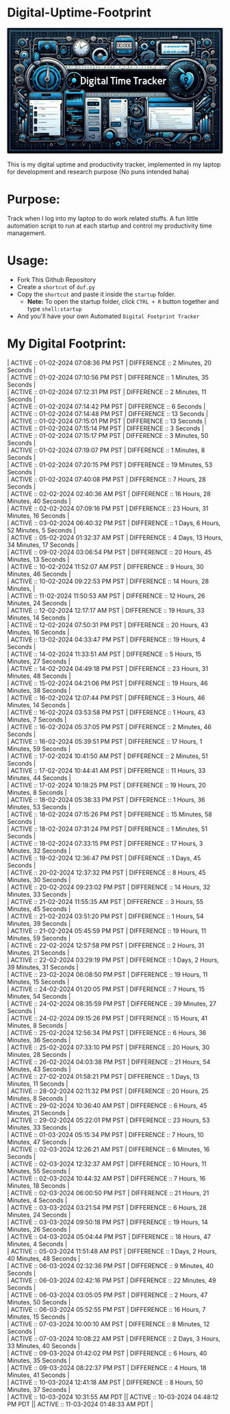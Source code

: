 # Digital-Uptime-Footprint

<img src="banner.jpg">

This is my digital uptime and productivity tracker, implemented in my laptop for development and research purpose (No puns intended haha)

# Purpose:

Track when I log into my laptop to do work related stuffs. A fun little automation script to run at each startup and control my productivity time management.

# Usage:

- Fork This Github Repository
- Create a `shortcut` of `duf.py`
- Copy the `shortcut` and paste it inside the `startup` folder.
  - **Note:** To open the startup folder, click `CTRL + R` button together and type `shell:startup`
- And you'll have your own Automated `Digital Footprint Tracker`

# My Digital Footprint:

| ACTIVE :: 01-02-2024 07:08:36 PM PST | DIFFERENCE :: 2 Minutes, 20 Seconds | <br>
| ACTIVE :: 01-02-2024 07:10:56 PM PST | DIFFERENCE :: 1 Minutes, 35 Seconds | <br>
| ACTIVE :: 01-02-2024 07:12:31 PM PST |
DIFFERENCE :: 2 Minutes, 11 Seconds | <br>
| ACTIVE :: 01-02-2024 07:14:42 PM PST | DIFFERENCE :: 6 Seconds | <br>
| ACTIVE :: 01-02-2024 07:14:48 PM PST | DIFFERENCE :: 13 Seconds | <br>
| ACTIVE :: 01-02-2024 07:15:01 PM PST | DIFFERENCE :: 13 Seconds | <br>
| ACTIVE :: 01-02-2024 07:15:14 PM PST | DIFFERENCE :: 3 Seconds | <br>
| ACTIVE :: 01-02-2024 07:15:17 PM PST |
DIFFERENCE :: 3 Minutes, 50 Seconds | <br>
| ACTIVE :: 01-02-2024 07:19:07 PM PST |
 DIFFERENCE :: 1 Minutes, 8 Seconds | <br>
| ACTIVE :: 01-02-2024 07:20:15 PM PST | DIFFERENCE :: 19 Minutes, 53 Seconds | <br>
| ACTIVE :: 01-02-2024 07:40:08 PM PST | DIFFERENCE :: 7 Hours, 28 Seconds | <br>
| ACTIVE :: 02-02-2024 02:40:36 AM PST | DIFFERENCE :: 16 Hours, 28 Minutes, 40 Seconds | <br>
| ACTIVE :: 02-02-2024 07:09:16 PM PST | DIFFERENCE :: 23 Hours, 31 Minutes, 16 Seconds | <br>
| ACTIVE :: 03-02-2024 06:40:32 PM PST | DIFFERENCE :: 1 Days, 6 Hours, 52 Minutes, 5 Seconds | <br>
| ACTIVE :: 05-02-2024 01:32:37 AM PST | DIFFERENCE :: 4 Days, 13 Hours, 34 Minutes, 17 Seconds | <br>
| ACTIVE :: 09-02-2024 03:06:54 PM PST | DIFFERENCE :: 20 Hours, 45 Minutes, 13 Seconds | <br>
| ACTIVE :: 10-02-2024 11:52:07 AM PST | DIFFERENCE :: 9 Hours, 30 Minutes, 46 Seconds | <br>
| ACTIVE :: 10-02-2024 09:22:53 PM PST | DIFFERENCE :: 14 Hours, 28 Minutes,  | <br>
| ACTIVE :: 11-02-2024 11:50:53 AM PST | DIFFERENCE :: 12 Hours, 26 Minutes, 24 Seconds | <br>
| ACTIVE :: 12-02-2024 12:17:17 AM PST | DIFFERENCE :: 19 Hours, 33 Minutes, 14 Seconds | <br>
| ACTIVE :: 12-02-2024 07:50:31 PM PST | DIFFERENCE :: 20 Hours, 43 Minutes, 16 Seconds | <br>
| ACTIVE :: 13-02-2024 04:33:47 PM PST | DIFFERENCE :: 19 Hours, 4 Seconds | <br>
| ACTIVE :: 14-02-2024 11:33:51 AM PST | DIFFERENCE :: 5 Hours, 15 Minutes, 27 Seconds | <br>
| ACTIVE :: 14-02-2024 04:49:18 PM PST | DIFFERENCE :: 23 Hours, 31 Minutes, 48 Seconds | <br>
| ACTIVE :: 15-02-2024 04:21:06 PM PST | DIFFERENCE :: 19 Hours, 46 Minutes, 38 Seconds | <br>
| ACTIVE :: 16-02-2024 12:07:44 PM PST | DIFFERENCE :: 3 Hours, 46 Minutes, 14 Seconds | <br>
| ACTIVE :: 16-02-2024 03:53:58 PM PST | DIFFERENCE :: 1 Hours, 43 Minutes, 7 Seconds | <br>
| ACTIVE :: 16-02-2024 05:37:05 PM PST | DIFFERENCE :: 2 Minutes, 46 Seconds | <br>
| ACTIVE :: 16-02-2024 05:39:51 PM PST | DIFFERENCE :: 17 Hours, 1 Minutes, 59 Seconds | <br>
| ACTIVE :: 17-02-2024 10:41:50 AM PST | DIFFERENCE :: 2 Minutes, 51 Seconds | <br>
| ACTIVE :: 17-02-2024 10:44:41 AM PST | DIFFERENCE :: 11 Hours, 33 Minutes, 44 Seconds | <br>
| ACTIVE :: 17-02-2024 10:18:25 PM PST | DIFFERENCE :: 19 Hours, 20 Minutes, 8 Seconds | <br>
| ACTIVE :: 18-02-2024 05:38:33 PM PST | DIFFERENCE :: 1 Hours, 36 Minutes, 53 Seconds | <br>
| ACTIVE :: 18-02-2024 07:15:26 PM PST | DIFFERENCE :: 15 Minutes, 58 Seconds | <br>
| ACTIVE :: 18-02-2024 07:31:24 PM PST | DIFFERENCE :: 1 Minutes, 51 Seconds | <br>
| ACTIVE :: 18-02-2024 07:33:15 PM PST | DIFFERENCE :: 17 Hours, 3 Minutes, 32 Seconds | <br>
| ACTIVE :: 19-02-2024 12:36:47 PM PST | DIFFERENCE :: 1 Days, 45 Seconds | <br>
| ACTIVE :: 20-02-2024 12:37:32 PM PST | DIFFERENCE :: 8 Hours, 45 Minutes, 30 Seconds | <br>
| ACTIVE :: 20-02-2024 09:23:02 PM PST | DIFFERENCE :: 14 Hours, 32 Minutes, 33 Seconds | <br>
| ACTIVE :: 21-02-2024 11:55:35 AM PST | DIFFERENCE :: 3 Hours, 55 Minutes, 45 Seconds | <br>
| ACTIVE :: 21-02-2024 03:51:20 PM PST | DIFFERENCE :: 1 Hours, 54 Minutes, 39 Seconds | <br>
| ACTIVE :: 21-02-2024 05:45:59 PM PST | DIFFERENCE :: 19 Hours, 11 Minutes, 59 Seconds | <br>
| ACTIVE :: 22-02-2024 12:57:58 PM PST | DIFFERENCE :: 2 Hours, 31 Minutes, 21 Seconds | <br>
| ACTIVE :: 22-02-2024 03:29:19 PM PST | DIFFERENCE :: 1 Days, 2 Hours, 39 Minutes, 31 Seconds | <br>
| ACTIVE :: 23-02-2024 06:08:50 PM PST | DIFFERENCE :: 19 Hours, 11 Minutes, 15 Seconds | <br>
| ACTIVE :: 24-02-2024 01:20:05 PM PST | DIFFERENCE :: 7 Hours, 15 Minutes, 54 Seconds | <br>
| ACTIVE :: 24-02-2024 08:35:59 PM PST | DIFFERENCE :: 39 Minutes, 27 Seconds | <br>
| ACTIVE :: 24-02-2024 09:15:26 PM PST | DIFFERENCE :: 15 Hours, 41 Minutes, 8 Seconds | <br>
| ACTIVE :: 25-02-2024 12:56:34 PM PST | DIFFERENCE :: 6 Hours, 36 Minutes, 36 Seconds | <br>
| ACTIVE :: 25-02-2024 07:33:10 PM PST | DIFFERENCE :: 20 Hours, 30 Minutes, 28 Seconds | <br>
| ACTIVE :: 26-02-2024 04:03:38 PM PST | DIFFERENCE :: 21 Hours, 54 Minutes, 43 Seconds | <br>
| ACTIVE :: 27-02-2024 01:58:21 PM PST | DIFFERENCE :: 1 Days, 13 Minutes, 11 Seconds | <br>
| ACTIVE :: 28-02-2024 02:11:32 PM PST | DIFFERENCE :: 20 Hours, 25 Minutes, 8 Seconds | <br>
| ACTIVE :: 29-02-2024 10:36:40 AM PST | DIFFERENCE :: 6 Hours, 45 Minutes, 21 Seconds | <br>
| ACTIVE :: 29-02-2024 05:22:01 PM PST | DIFFERENCE :: 23 Hours, 53 Minutes, 33 Seconds | <br>
| ACTIVE :: 01-03-2024 05:15:34 PM PST | DIFFERENCE :: 7 Hours, 10 Minutes, 47 Seconds | <br>
| ACTIVE :: 02-03-2024 12:26:21 AM PST | DIFFERENCE :: 6 Minutes, 16 Seconds | <br>
| ACTIVE :: 02-03-2024 12:32:37 AM PST | DIFFERENCE :: 10 Hours, 11 Minutes, 55 Seconds | <br>
| ACTIVE :: 02-03-2024 10:44:32 AM PST | DIFFERENCE :: 7 Hours, 16 Minutes, 18 Seconds | <br>
| ACTIVE :: 02-03-2024 06:00:50 PM PST | DIFFERENCE :: 21 Hours, 21 Minutes, 4 Seconds | <br>
| ACTIVE :: 03-03-2024 03:21:54 PM PST | DIFFERENCE :: 6 Hours, 28 Minutes, 24 Seconds | <br>
| ACTIVE :: 03-03-2024 09:50:18 PM PST | DIFFERENCE :: 19 Hours, 14 Minutes, 26 Seconds | <br>
| ACTIVE :: 04-03-2024 05:04:44 PM PST | DIFFERENCE :: 18 Hours, 47 Minutes, 4 Seconds | <br>
| ACTIVE :: 05-03-2024 11:51:48 AM PST | DIFFERENCE :: 1 Days, 2 Hours, 40 Minutes, 48 Seconds | <br>
| ACTIVE :: 06-03-2024 02:32:36 PM PST | DIFFERENCE :: 9 Minutes, 40 Seconds | <br>
| ACTIVE :: 06-03-2024 02:42:16 PM PST | DIFFERENCE :: 22 Minutes, 49 Seconds | <br>
| ACTIVE :: 06-03-2024 03:05:05 PM PST | DIFFERENCE :: 2 Hours, 47 Minutes, 50 Seconds | <br>
| ACTIVE :: 06-03-2024 05:52:55 PM PST | DIFFERENCE :: 16 Hours, 7 Minutes, 15 Seconds | <br>
| ACTIVE :: 07-03-2024 10:00:10 AM PST | DIFFERENCE :: 8 Minutes, 12 Seconds | <br>
| ACTIVE :: 07-03-2024 10:08:22 AM PST | DIFFERENCE :: 2 Days, 3 Hours, 33 Minutes, 40 Seconds | <br>
| ACTIVE :: 09-03-2024 01:42:02 PM PST | DIFFERENCE :: 6 Hours, 40 Minutes, 35 Seconds | <br>
| ACTIVE :: 09-03-2024 08:22:37 PM PST | DIFFERENCE :: 4 Hours, 18 Minutes, 41 Seconds | <br>
| ACTIVE :: 10-03-2024 12:41:18 AM PST | DIFFERENCE :: 8 Hours, 50 Minutes, 37 Seconds | <br>
| ACTIVE :: 10-03-2024 10:31:55 AM PDT || ACTIVE :: 10-03-2024 04:48:12 PM PDT || ACTIVE :: 11-03-2024 01:48:33 AM PDT |